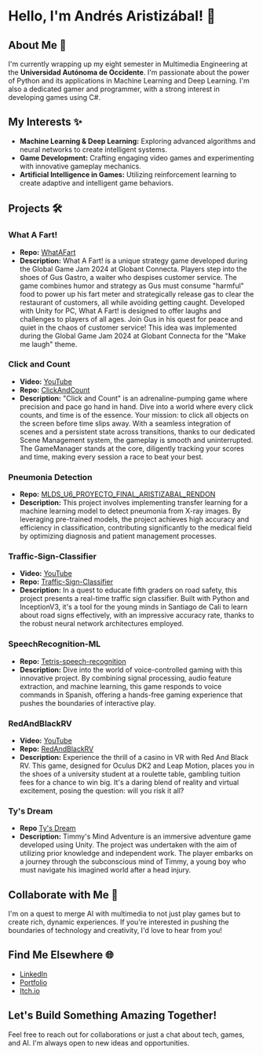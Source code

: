 # Hello, I'm Andrés Aristizábal! 👋

## About Me 🚀
I'm currently wrapping up my eight semester in Multimedia Engineering at the **Universidad Autónoma de Occidente**. 
I'm passionate about the power of Python and its applications in Machine Learning and Deep Learning. 
I'm also a dedicated gamer and programmer, with a strong interest in developing games using C#.

## My Interests ✨
- **Machine Learning & Deep Learning:** Exploring advanced algorithms and neural networks to create intelligent systems.
- **Game Development:** Crafting engaging video games and experimenting with innovative gameplay mechanics.
- **Artificial Intelligence in Games:** Utilizing reinforcement learning to create adaptive and intelligent game behaviors.

## Projects 🛠️

### What A Fart!
- **Repo:** [WhatAFart](https://github.com/haruyoshie/WhatAFart)
- **Description:** What A Fart! is a unique strategy game developed during the Global Game Jam 2024 at Globant Connecta. Players step into the shoes of Gus Gastro, a waiter who despises customer service. The game combines humor and strategy as Gus must consume "harmful" food to power up his fart meter and strategically release gas to clear the restaurant of customers, all while avoiding getting caught.
Developed with Unity for PC, What A Fart! is designed to offer laughs and challenges to players of all ages. Join Gus in his quest for peace and quiet in the chaos of customer service! This idea was implemented during the Global Game Jam 2024 at Globant Connecta for the "Make me laugh" theme.

### Click and Count
- **Video:** [YouTube](https://www.youtube.com/watch?v=PyyoOLAjhYI)
- **Repo:** [ClickAndCount](https://github.com/Felipe-Aristizabal/ClickAndCount)
- **Description:** "Click and Count" is an adrenaline-pumping game where precision and pace go hand in hand. Dive into a world where every click counts, and time is of the essence. Your mission: to click all objects on the screen before time slips away.
With a seamless integration of scenes and a persistent state across transitions, thanks to our dedicated Scene Management system, the gameplay is smooth and uninterrupted. The GameManager stands at the core, diligently tracking your scores and time, making every session a race to beat your best.

### Pneumonia Detection
- **Repo:** [MLDS_U6_PROYECTO_FINAL_ARISTIZABAL_RENDON](https://github.com/SRENDONP/MLDS_U6_PROYECTO_FINAL_ARISTIZABAL_RENDON)
- **Description:** This project involves implementing transfer learning for a machine learning model to detect pneumonia from X-ray images. By leveraging pre-trained models, the project achieves high accuracy and efficiency in classification, contributing significantly to the medical field by optimizing diagnosis and patient management processes.

### Traffic-Sign-Classifier
- **Video:** [YouTube](https://www.youtube.com/watch?v=L51mIgqJ7Gw)
- **Repo:** [Traffic-Sign-Classifier](https://github.com/Felipe-Aristizabal/Traffic-Sign-Classifier)
- **Description:** In a quest to educate fifth graders on road safety, this project presents a real-time traffic sign classifier.
Built with Python and InceptionV3, it's a tool for the young minds in Santiago de Cali to learn about road signs effectively,
with an impressive accuracy rate, thanks to the robust neural network architectures employed.

### SpeechRecognition-ML
- **Repo:** [Tetris-speech-recognition](https://github.com/Hector-f-Romero/Tetris-speech-recognition)
- **Description:** Dive into the world of voice-controlled gaming with this innovative project. By combining signal processing,
audio feature extraction, and machine learning, this game responds to voice commands in Spanish, offering a hands-free gaming
experience that pushes the boundaries of interactive play.

### RedAndBlackRV
- **Video:** [YouTube](https://www.youtube.com/watch?v=dVKjkgNaql0)
- **Repo:** [RedAndBlackRV](https://github.com/Felipe-Aristizabal/RedAndBlackRV)
- **Description:** Experience the thrill of a casino in VR with Red And Black RV. This game, designed for Oculus DK2 and Leap Motion,
places you in the shoes of a university student at a roulette table, gambling tuition fees for a chance to win big. It's a daring blend
of reality and virtual excitement, posing the question: will you risk it all?

### Ty's Dream
- **Repo** [Ty's Dream](https://github.com/Felipe-Aristizabal/Ty-s-Dream)
- **Description:** Timmy's Mind Adventure is an immersive adventure game developed using Unity. The project was undertaken with the aim of utilizing prior knowledge and independent work. The player embarks on a journey through the subconscious mind of Timmy, a young boy who must navigate his imagined world after a head injury.

## Collaborate with Me 🤝
I'm on a quest to merge AI with multimedia to not just play games but to create rich, dynamic experiences. If you're interested in 
pushing the boundaries of technology and creativity, I'd love to hear from you!

## Find Me Elsewhere 🌐
- [LinkedIn](https://www.linkedin.com/in/felipearistizabal/)
- [Portfolio](https://github.com/Felipe-Aristizabal)
- [Itch.io](https://felipe-aristizabal.itch.io)

## Let's Build Something Amazing Together!
Feel free to reach out for collaborations or just a chat about tech, games, and AI. I'm always open to new ideas and opportunities.
